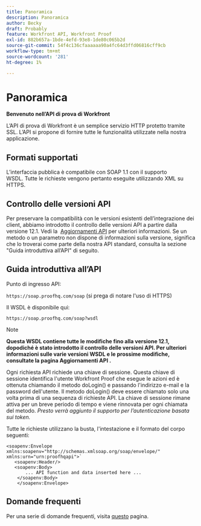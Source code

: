 ```yaml
---
title: Panoramica
description: Panoramica
author: Becky
draft: Probably
feature: Workfront API, Workfront Proof
exl-id: 882b657a-1bde-4efd-93e8-1de80c065b2d
source-git-commit: 54f4c136cfaaaaaa90a4fc64d3ffd06816cff9cb
workflow-type: tm+mt
source-wordcount: '281'
ht-degree: 1%

---
```


# Panoramica

**Benvenuto nell’API di prova di Workfront**

L’API di prova di Workfront è un semplice servizio HTTP protetto tramite SSL. L’API si propone di fornire tutte le funzionalità utilizzate nella nostra applicazione.

## Formati supportati

L’interfaccia pubblica è compatibile con SOAP 1.1 con il supporto WSDL. Tutte le richieste vengono pertanto eseguite utilizzando XML su HTTPS.

## Controllo delle versioni API

Per preservare la compatibilità con le versioni esistenti dell’integrazione dei client, abbiamo introdotto il controllo delle versioni API a partire dalla versione 12.1. Vedi la  [Aggiornamenti API](http://api.proofhq.com/new-updates) per ulteriori informazioni. Se un metodo o un parametro non dispone di informazioni sulla versione, significa che lo troverai come parte della nostra API standard, consulta la sezione &quot;Guida introduttiva all’API&quot; di seguito.

## Guida introduttiva all’API

Punto di ingresso API:

`https://soap.proofhq.com/soap` (si prega di notare l&#39;uso di HTTPS)

Il WSDL è disponibile qui:

`https://soap.proofhq.com/soap?wsdl`

>[!NOTE]
>
>**Questa WSDL contiene tutte le modifiche fino alla versione 12.1, dopodiché è stato introdotto il controllo delle versioni API. Per ulteriori informazioni sulle varie versioni WSDL e le prossime modifiche, consultate la pagina Aggiornamenti API .**

Ogni richiesta API richiede una chiave di sessione. Questa chiave di sessione identifica l&#39;utente Workfront Proof che esegue le azioni ed è ottenuta chiamando il metodo doLogin() e passando l&#39;indirizzo e-mail e la password dell&#39;utente. Il metodo doLogin() deve essere chiamato solo una volta prima di una sequenza di richieste API. La chiave di sessione rimane attiva per un breve periodo di tempo e viene rinnovata per ogni chiamata del metodo. *Presto verrà aggiunto il supporto per l’autenticazione basata sui token.*

Tutte le richieste utilizzano la busta, l&#39;intestazione e il formato del corpo seguenti:

```
<soapenv:Envelope xmlns:soapenv="http://schemas.xmlsoap.org/soap/envelope/" xmlns:urn="urn:proofhqapi">`
   <soapenv:Header/>
   <soapenv:Body>
	   ... API function and data inserted here ...
	</soapenv:Body>
	</soapenv:Envelope>
```

## Domande frequenti

Per una serie di domande frequenti, visita [questo](http://api.proofhq.com/faqs) pagina.
